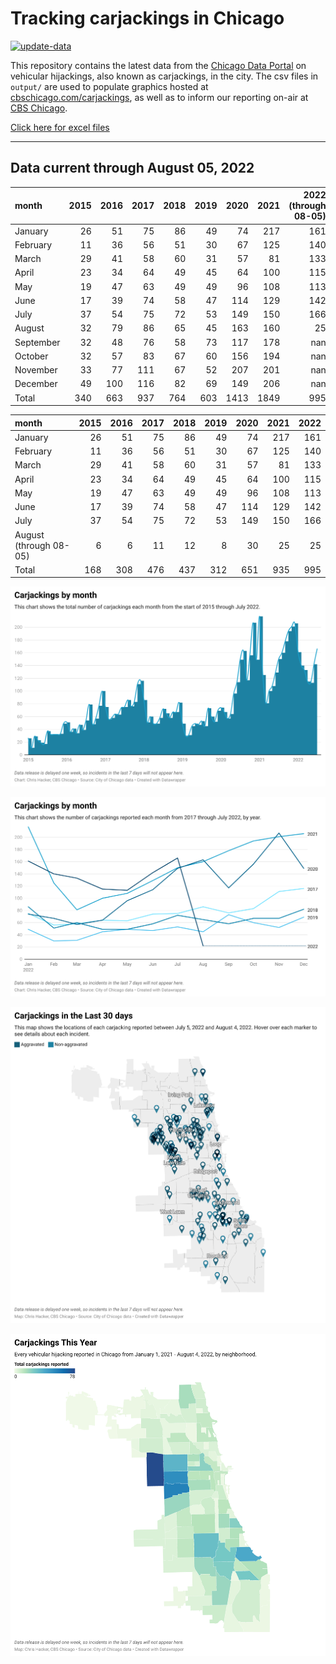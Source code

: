 # Tracking carjackings in Chicago

[![update-data](https://github.com/hackerlikecomputer/chicago-carjacking-tracker/actions/workflows/update-data.yml/badge.svg)](https://github.com/hackerlikecomputer/chicago-carjacking-tracker/actions/workflows/update-data.yml)

This repository contains the latest data from the [Chicago Data Portal](https://data.cityofchicago.org) on vehicular hijackings, also known as carjackings, in the city. 
The csv files in `output/` are used to populate graphics hosted at [cbschicago.com/carjackings](https://cbschicago.com/carjackings), as well as to inform our reporting on-air at [CBS Chicago](https://cbschicago.com).

[Click here for excel files](output/excel/)

---

## Data current through August 05, 2022

| month     |   2015 |   2016 |   2017 |   2018 |   2019 |   2020 |   2021 |   2022 (through 08-05) |
|:----------|-------:|-------:|-------:|-------:|-------:|-------:|-------:|-----------------------:|
| January   |     26 |     51 |     75 |     86 |     49 |     74 |    217 |                    161 |
| February  |     11 |     36 |     56 |     51 |     30 |     67 |    125 |                    140 |
| March     |     29 |     41 |     58 |     60 |     31 |     57 |     81 |                    133 |
| April     |     23 |     34 |     64 |     49 |     45 |     64 |    100 |                    115 |
| May       |     19 |     47 |     63 |     49 |     49 |     96 |    108 |                    113 |
| June      |     17 |     39 |     74 |     58 |     47 |    114 |    129 |                    142 |
| July      |     37 |     54 |     75 |     72 |     53 |    149 |    150 |                    166 |
| August    |     32 |     79 |     86 |     65 |     45 |    163 |    160 |                     25 |
| September |     32 |     48 |     76 |     58 |     73 |    117 |    178 |                    nan |
| October   |     32 |     57 |     83 |     67 |     60 |    156 |    194 |                    nan |
| November  |     33 |     77 |    111 |     67 |     52 |    207 |    201 |                    nan |
| December  |     49 |    100 |    116 |     82 |     69 |    149 |    206 |                    nan |
| Total     |    340 |    663 |    937 |    764 |    603 |   1413 |   1849 |                    995 |

| month                  |   2015 |   2016 |   2017 |   2018 |   2019 |   2020 |   2021 |   2022 |
|:-----------------------|-------:|-------:|-------:|-------:|-------:|-------:|-------:|-------:|
| January                |     26 |     51 |     75 |     86 |     49 |     74 |    217 |    161 |
| February               |     11 |     36 |     56 |     51 |     30 |     67 |    125 |    140 |
| March                  |     29 |     41 |     58 |     60 |     31 |     57 |     81 |    133 |
| April                  |     23 |     34 |     64 |     49 |     45 |     64 |    100 |    115 |
| May                    |     19 |     47 |     63 |     49 |     49 |     96 |    108 |    113 |
| June                   |     17 |     39 |     74 |     58 |     47 |    114 |    129 |    142 |
| July                   |     37 |     54 |     75 |     72 |     53 |    149 |    150 |    166 |
| August (through 08-05) |      6 |      6 |     11 |     12 |      8 |     30 |     25 |     25 |
| Total                  |    168 |    308 |    476 |    437 |    312 |    651 |    935 |    995 |

[![output/img/dw/carjacking-by-month-historical.png](output/img/dw/carjacking-by-month-historical.png)](https://datawrapper.dwcdn.net/Y7rwP/)

[![output/img/dw/carjacking-by-month-yoy.png](output/img/dw/carjacking-by-month-yoy.png)](https://datawrapper.dwcdn.net/8Ljaw/)

[![output/img/dw/carjacking-last-30-days.png](output/img/dw/carjacking-last-30-days.png)](https://datawrapper.dwcdn.net/EK2p4/)

[![output/img/dw/carjacking-by-neighborhood.png](output/img/dw/carjacking-by-neighborhood.png)](https://datawrapper.dwcdn.net/EurKU/)

